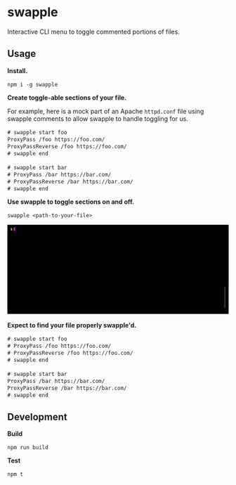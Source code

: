 # swapple

Interactive CLI menu to toggle commented portions of files.

## Usage

**Install.**

```
npm i -g swapple
```

**Create toggle-able sections of your file.**

For example, here is a mock part of an Apache `httpd.conf` file using swapple comments to allow swapple to handle toggling for us.

```
# swapple start foo
ProxyPass /foo https://foo.com/
ProxyPassReverse /foo https://foo.com/
# swapple end

# swapple start bar
# ProxyPass /bar https://bar.com/
# ProxyPassReverse /bar https://bar.com/
# swapple end
```

**Use swapple to toggle sections on and off.**

```
swapple <path-to-your-file>
```

![gif of swapple in use](swappleexample.gif)

**Expect to find your file properly swapple'd.**

```
# swapple start foo
# ProxyPass /foo https://foo.com/
# ProxyPassReverse /foo https://foo.com/
# swapple end

# swapple start bar
ProxyPass /bar https://bar.com/
ProxyPassReverse /bar https://bar.com/
# swapple end
```

## Development

**Build**

```
npm run build
```

**Test**

```
npm t
```

